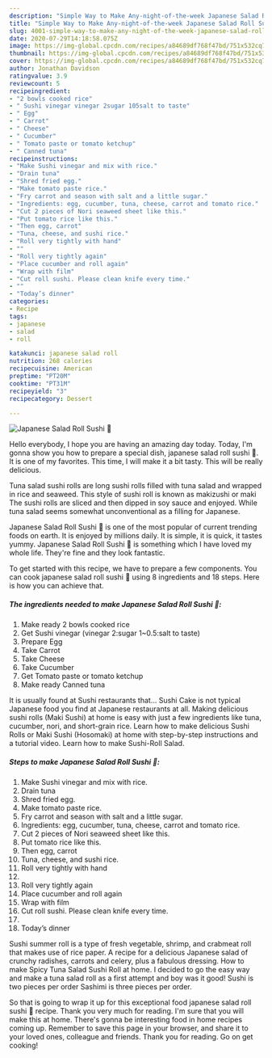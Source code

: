 ```yaml
---
description: "Simple Way to Make Any-night-of-the-week Japanese Salad Roll Sushi 🌹"
title: "Simple Way to Make Any-night-of-the-week Japanese Salad Roll Sushi 🌹"
slug: 4001-simple-way-to-make-any-night-of-the-week-japanese-salad-roll-sushi
date: 2020-07-29T14:18:58.075Z
image: https://img-global.cpcdn.com/recipes/a84689df768f47bd/751x532cq70/japanese-salad-roll-sushi-🌹-recipe-main-photo.jpg
thumbnail: https://img-global.cpcdn.com/recipes/a84689df768f47bd/751x532cq70/japanese-salad-roll-sushi-🌹-recipe-main-photo.jpg
cover: https://img-global.cpcdn.com/recipes/a84689df768f47bd/751x532cq70/japanese-salad-roll-sushi-🌹-recipe-main-photo.jpg
author: Jonathan Davidson
ratingvalue: 3.9
reviewcount: 5
recipeingredient:
- "2 bowls cooked rice"
- " Sushi vinegar vinegar 2sugar 105salt to taste"
- " Egg"
- " Carrot"
- " Cheese"
- " Cucumber"
- " Tomato paste or tomato ketchup"
- " Canned tuna"
recipeinstructions:
- "Make Sushi vinegar and mix with rice."
- "Drain tuna"
- "Shred fried egg."
- "Make tomato paste rice."
- "Fry carrot and season with salt and a little sugar."
- "Ingredients: egg, cucumber, tuna, cheese, carrot and tomato rice."
- "Cut 2 pieces of Nori seaweed sheet like this."
- "Put tomato rice like this."
- "Then egg, carrot"
- "Tuna, cheese, and sushi rice."
- "Roll very tightly with hand"
- ""
- "Roll very tightly again"
- "Place cucumber and roll again"
- "Wrap with film"
- "Cut roll sushi. Please clean knife every time."
- ""
- "Today’s dinner"
categories:
- Recipe
tags:
- japanese
- salad
- roll

katakunci: japanese salad roll 
nutrition: 268 calories
recipecuisine: American
preptime: "PT20M"
cooktime: "PT31M"
recipeyield: "3"
recipecategory: Dessert

---
```



![Japanese Salad Roll Sushi 🌹](https://img-global.cpcdn.com/recipes/a84689df768f47bd/751x532cq70/japanese-salad-roll-sushi-🌹-recipe-main-photo.jpg)

Hello everybody, I hope you are having an amazing day today. Today, I'm gonna show you how to prepare a special dish, japanese salad roll sushi 🌹. It is one of my favorites. This time, I will make it a bit tasty. This will be really delicious.

Tuna salad sushi rolls are long sushi rolls filled with tuna salad and wrapped in rice and seaweed. This style of sushi roll is known as makizushi or maki The sushi rolls are sliced and then dipped in soy sauce and enjoyed. While tuna salad seems somewhat unconventional as a filling for Japanese.

Japanese Salad Roll Sushi 🌹 is one of the most popular of current trending foods on earth. It is enjoyed by millions daily. It is simple, it is quick, it tastes yummy. Japanese Salad Roll Sushi 🌹 is something which I have loved my whole life. They're fine and they look fantastic.


To get started with this recipe, we have to prepare a few components. You can cook japanese salad roll sushi 🌹 using 8 ingredients and 18 steps. Here is how you can achieve that.

<!--inarticleads1-->

##### The ingredients needed to make Japanese Salad Roll Sushi 🌹:

1. Make ready 2 bowls cooked rice
1. Get  Sushi vinegar (vinegar 2:sugar 1~0.5:salt to taste)
1. Prepare  Egg
1. Take  Carrot
1. Take  Cheese
1. Take  Cucumber
1. Get  Tomato paste or tomato ketchup
1. Make ready  Canned tuna


It is usually found at Sushi restaurants that… Sushi Cake is not typical Japanese food you find at Japanese restaurants at all. Making delicious sushi rolls (Maki Sushi) at home is easy with just a few ingredients like tuna, cucumber, nori, and short-grain rice. Learn how to make delicious Sushi Rolls or Maki Sushi (Hosomaki) at home with step-by-step instructions and a tutorial video. Learn how to make Sushi-Roll Salad. 

<!--inarticleads2-->

##### Steps to make Japanese Salad Roll Sushi 🌹:

1. Make Sushi vinegar and mix with rice.
1. Drain tuna
1. Shred fried egg.
1. Make tomato paste rice.
1. Fry carrot and season with salt and a little sugar.
1. Ingredients: egg, cucumber, tuna, cheese, carrot and tomato rice.
1. Cut 2 pieces of Nori seaweed sheet like this.
1. Put tomato rice like this.
1. Then egg, carrot
1. Tuna, cheese, and sushi rice.
1. Roll very tightly with hand
1. 
1. Roll very tightly again
1. Place cucumber and roll again
1. Wrap with film
1. Cut roll sushi. Please clean knife every time.
1. 
1. Today’s dinner


Sushi summer roll is a type of fresh vegetable, shrimp, and crabmeat roll that makes use of rice paper. A recipe for a delicious Japanese salad of crunchy radishes, carrots and celery, plus a fabulous dressing. How to make Spicy Tuna Salad Sushi Roll at home. I decided to go the easy way and make a tuna salad roll as a first attempt and boy was it good! Sushi is two pieces per order Sashimi is three pieces per order. 

So that is going to wrap it up for this exceptional food japanese salad roll sushi 🌹 recipe. Thank you very much for reading. I'm sure that you will make this at home. There's gonna be interesting food in home recipes coming up. Remember to save this page in your browser, and share it to your loved ones, colleague and friends. Thank you for reading. Go on get cooking!
